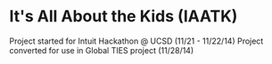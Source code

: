 It's All About the Kids (IAATK)
==========

Project started for Intuit Hackathon @ UCSD (11/21 - 11/22/14)
Project converted for use in Global TIES project (11/28/14)
